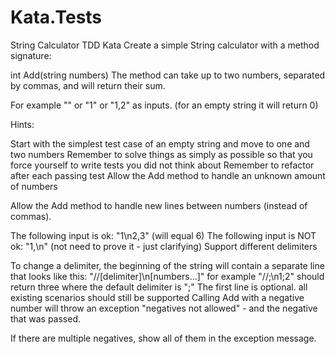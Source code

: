 # Kata.Tests
String Calculator TDD Kata
Create a simple String calculator with a method signature:

int Add(string numbers)
The method can take up to two numbers, separated by commas, and will return their sum.

For example "" or "1" or "1,2" as inputs. (for an empty string it will return 0)

Hints:

Start with the simplest test case of an empty string and move to one and two numbers
Remember to solve things as simply as possible so that you force yourself to write tests you did not think about
Remember to refactor after each passing test
Allow the Add method to handle an unknown amount of numbers

Allow the Add method to handle new lines between numbers (instead of commas).

The following input is ok: "1\n2,3" (will equal 6)
The following input is NOT ok: "1,\n" (not need to prove it - just clarifying)
Support different delimiters

To change a delimiter, the beginning of the string will contain a separate line that looks like this: "//[delimiter]\n[numbers…]" for example "//;\n1;2" should return three where the default delimiter is ";"
The first line is optional. all existing scenarios should still be supported
Calling Add with a negative number will throw an exception "negatives not allowed" - and the negative that was passed.

If there are multiple negatives, show all of them in the exception message.
